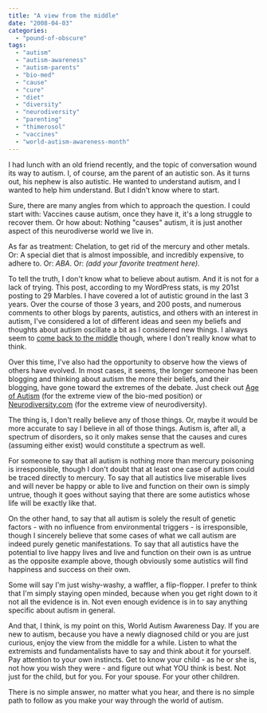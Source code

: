 ```yaml
---
title: "A view from the middle"
date: "2008-04-03"
categories: 
  - "pound-of-obscure"
tags: 
  - "autism"
  - "autism-awareness"
  - "autism-parents"
  - "bio-med"
  - "cause"
  - "cure"
  - "diet"
  - "diversity"
  - "neurodiversity"
  - "parenting"
  - "thimerosol"
  - "vaccines"
  - "world-autism-awareness-month"
---
```


I had lunch with an old friend recently, and the topic of conversation wound its way to autism. I, of course, am the parent of an autistic son. As it turns out, his nephew is also autistic. He wanted to understand autism, and I wanted to help him understand. But I didn't know where to start.

Sure, there are many angles from which to approach the question. I could start with: Vaccines cause autism, once they have it, it's a long struggle to recover them. Or how about: Nothing "causes" autism, it is just another aspect of this neurodiverse world we live in.

As far as treatment: Chelation, to get rid of the mercury and other metals. Or: A special diet that is almost impossible, and incredibly expensive, to adhere to. Or: _ABA_. Or: _(add your favorite treatment here)._

To tell the truth, I don't know what to believe about autism. And it is not for a lack of trying. This post, according to my WordPress stats, is my 201st posting to 29 Marbles. I have covered a lot of autistic ground in the last 3 years. Over the course of those 3 years, and 200 posts, and numerous comments to other blogs by parents, autistics, and others with an interest in autism, I've considered a lot of different ideas and seen my beliefs and thoughts about autism oscillate a bit as I considered new things. I always seem to [come back to the middle](http://autism.gbrettmiller.com/2008/01/the-ideology-and-partisanship-of-autism/) though, where I don't really know what to think.

Over this time, I've also had the opportunity to observe how the views of others have evolved. In most cases, it seems, the longer someone has been blogging and thinking about autism the more their beliefs, and their blogging, have gone toward the extremes of the debate. Just check out [Age of Autism](http://www.ageofautism.com "Age of Autism") (for the extreme view of the bio-med position) or [Neurodiversity.com](http://www.neurodiversity.com "Neurodiversity.com") (for the extreme view of neurodiversity).

The thing is, I don't really believe any of those things. Or, maybe it would be more accurate to say I believe in all of those things. Autism is, after all, a spectrum of disorders, so it only makes sense that the causes and cures (assuming either exist) would constitute a spectrum as well.

For someone to say that all autism is nothing more than mercury poisoning is irresponsible, though I don't doubt that at least one case of autism could be traced directly to mercury. To say that all autistics live miserable lives and will never be happy or able to live and function on their own is simply untrue, though it goes without saying that there are some autistics whose life will be exactly like that.

On the other hand, to say that all autism is solely the result of genetic factors - with no influence from environmental triggers - is irresponsible, though I sincerely believe that some cases of what we call autism are indeed purely genetic manifestations. To say that all autistics have the potential to live happy lives and live and function on their own is as untrue as the opposite example above, though obviously some autistics will find happiness and success on their own.

Some will say I'm just wishy-washy, a waffler, a flip-flopper. I prefer to think that I'm simply staying open minded, because when you get right down to it not all the evidence is in. Not even enough evidence is in to say anything specific about autism in general.

And that, I think, is my point on this, World Autism Awareness Day. If you are new to autism, because you have a newly diagnosed child or you are just curious, enjoy the view from the middle for a while. Listen to what the extremists and fundamentalists have to say and think about it for yourself. Pay attention to your own instincts. Get to know your child - as he or she is, not how you wish they were - and figure out what YOU think is best. Not just for the child, but for you. For your spouse. For your other children.

There is no simple answer, no matter what you hear, and there is no simple path to follow as you make your way through the world of autism.
